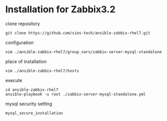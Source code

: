 
# Installation for Zabbix3.2 

clone repository
```
git clone https://github.com/sios-tech/ansible-zabbix-rhel7.git
```

configuration
```
vim ./ansible-zabbix-rhel7/group_vars/zabbix-server-mysql-standalone
```

place of installation
```
vim ./ansible-zabbix-rhel7/hosts
```

execute
```
cd ansible-zabbix-rhel7
ansible-playbook -u root ./zabbix-server-mysql-standalone.yml
```

mysql security setting
```
mysql_secure_installation
```
